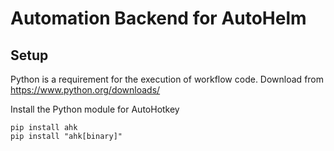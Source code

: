 # Automation Backend for AutoHelm

## Setup
Python is a requirement for the execution of workflow code. 
Download from https://www.python.org/downloads/

Install the Python module for AutoHotkey
```
pip install ahk
pip install "ahk[binary]"
```
